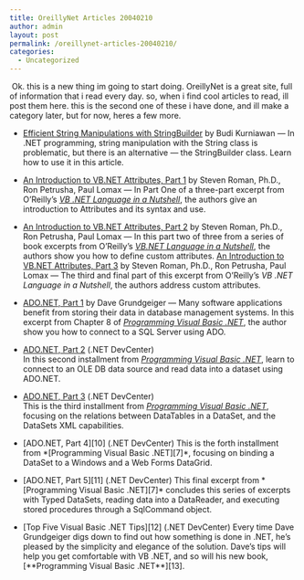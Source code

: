 ```yaml
---
title: OreillyNet Articles 20040210
author: admin
layout: post
permalink: /oreillynet-articles-20040210/
categories:
  - Uncategorized
---
```

&nbsp;Ok. this is a new thing im going to start doing. OreillyNet is a great site, full of information that i read every day. so, when i find cool articles to read, ill post them here. this is the second one of these i have done, and ill make a category later, but for now, heres a few more.

  * [Efficient String Manipulations with StringBuilder][1] by Budi Kurniawan &#8212; In .NET programming, string manipulation with the String class is problematic, but there is an alternative &#8212; the StringBuilder class. Learn how to use it in this article.
  * [An Introduction to VB.NET Attributes, Part 1][2] by Steven Roman, Ph.D., Ron Petrusha, Paul Lomax &#8212; In Part One of a three-part excerpt from O&#8217;Reilly&#8217;s [*VB .NET Language in a Nutshell*][3], the authors give an introduction to Attributes and its syntax and use. 
  * [An Introduction to VB.NET Attributes, Part 2][4] by Steven Roman, Ph.D., Ron Petrusha, Paul Lomax &#8212; In this part two of three from a series of book excerpts from O&#8217;Reilly&#8217;s [*VB.NET Language in a Nutshell*][3], the authors show you how to define custom attributes.
[An Introduction to VB.NET Attributes, Part 3][5] by Steven Roman, Ph.D., Ron Petrusha, Paul Lomax &#8212; The third and final part of this excerpt from O&#8217;Reilly&#8217;s *VB .NET Language in a Nutshell*, the authors address custom attributes. 

  * [ADO.NET, Part 1][6] by Dave Grundgeiger &#8212; Many software applications benefit from storing their data in database management systems. In this excerpt from Chapter 8 of *[Programming Visual Basic .NET][7]*, the author show you how to connect to a SQL Server using ADO.
  * [ADO.NET, Part 2][8] (.NET DevCenter)  
    In this second installment from *[Programming Visual Basic .NET][7]*, learn to connect to an OLE DB data source and read data into a dataset using ADO.NET.
  * [ADO.NET, Part 3][9] (.NET DevCenter)  
    This is the third installment from *[Programming Visual Basic .NET][7]*, focusing on the relations between DataTables in a DataSet, and the DataSets XML capabilities.
  * <p class=secondary>[ADO.NET, Part 4][10] (.NET DevCenter)  
    This is the forth installment from *[Programming Visual Basic .NET][7]*, focusing on binding a DataSet to a Windows and a Web Forms DataGrid.</p> 
  * <p class=secondary>[ADO.NET, Part 5][11] (.NET DevCenter)  
    This final excerpt from *[Programming Visual Basic .NET][7]* concludes this series of excerpts with Typed DataSets, reading data into a DataReader, and executing stored procedures through a SqlCommand object.</p> 
  * <p class=secondary>[Top Five Visual Basic .NET Tips][12] (.NET DevCenter)  
    Every time Dave Grundgeiger digs down to find out how something is done in .NET, he&#8217;s pleased by the simplicity and elegance of the solution. Dave&#8217;s tips will help you get comfortable with VB .NET, and so will his new book, [**Programming Visual Basic .NET**][13].</p> </ul>

 [1]: http://www.ondotnet.com/pub/a/dotnet/2002/07/15/string.html
 [2]: http://www.ondotnet.com/pub/a/dotnet/excerpt/vbnut_8/index1.html
 [3]: http://www.oreilly.com/catalog/vbdotnetnut2/
 [4]: http://www.ondotnet.com/pub/a/dotnet/excerpt/vbnut_8/index2.html
 [5]: http://www.ondotnet.com/pub/a/dotnet/excerpt/vbnut_8/index3.html
 [6]: http://www.ondotnet.com/pub/a/dotnet/excerpt/progvisbasic_ch08/index.html
 [7]: http://www.oreilly.com/catalog/progvbdotnet/index.html?CMP=IL7015
 [8]: http://www.ondotnet.com/pub/a/dotnet/excerpt/progvisbasic_ch08-2/index.html
 [9]: http://www.ondotnet.com/pub/a/dotnet/excerpt/progvisbasic_ch08/index3.html
 [10]: http://www.ondotnet.com/pub/a/dotnet/excerpt/progvisbasic_ch08/index4.html
 [11]: http://www.ondotnet.com/pub/a/dotnet/excerpt/progvisbasic_ch08/index5.html
 [12]: http://www.ondotnet.com/pub/a/dotnet/2002/01/21/vbnet.html
 [13]: http://www.oreilly.com/catalog/progvbdotnet/